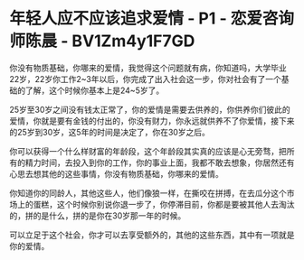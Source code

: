 # 年轻人应不应该追求爱情 - P1 - 恋爱咨询师陈晨 - BV1Zm4y1F7GD

你没有物质基础，你哪来的爱情，我觉得这个问题就有病，你知道吗，大学毕业22岁，22岁你工作2~3年以后，你完成了出入社会这一步，你对社会有了一个基础的了解，这个时候你基本上是24~5岁了。

25岁至30岁之间没有钱太正常了，你的爱情是需要去供养的，你供养你们彼此的爱情，你就是要有金钱的付出的，你没有财力，你永远就供养不了你爱情，接下来的25岁到30岁，这5年的时间是决定了，你在30岁之后。

你可以获得一个什么样财富的年龄段，这个年龄段其实真的应该是心无旁骛，把所有的精力时间，去投入到你的工作，你的事业上面，我都不敢去想象，你居然还有心思去想其他的这些事情，你没有物质基础，你哪来的爱情。

你知道你的同龄人，其他这些人，他们像狼一样，在撕咬在拼搏，在去瓜分这个市场上的蛋糕，这个时候你别说你退一步了，你停滞目前，你都是要被其他人去淘汰的，拼的是什么，拼的是你在30岁那一年的时候。

可以立足于这个社会，你才可以去享受额外的，其他的这些东西，其中有一项就是你的爱情。